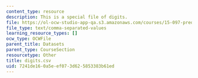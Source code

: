 ```yaml
---
content_type: resource
description: This is a special file of digits.
file: https://ol-ocw-studio-app-qa.s3.amazonaws.com/courses/15-097-prediction-machine-learning-and-statistics-spring-2012/7241de160a5eef073d625853383b61ed_digits.csv
file_type: text/comma-separated-values
learning_resource_types: []
ocw_type: OCWFile
parent_title: Datasets
parent_type: CourseSection
resourcetype: Other
title: digits.csv
uid: 7241de16-0a5e-ef07-3d62-5853383b61ed
---
```

